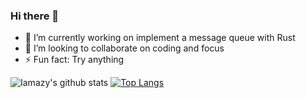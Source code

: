 ### Hi there 👋

- 🔭 I’m currently working on implement a message queue with Rust
- 🌱 I’m looking to collaborate on coding and focus
- ⚡ Fun fact: Try anything

![Iamazy's github stats](https://github-readme-stats.vercel.app/api?username=iamazy&show_icons=true)
[![Top Langs](https://github-readme-stats.vercel.app/api/top-langs/?username=iamazy&hide=css,html)](https://github.com/iamazy)

